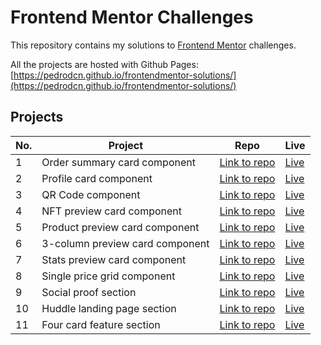 
# Frontend Mentor Challenges

This repository contains my solutions to
[Frontend Mentor](https://www.frontendmentor.io/challenges) challenges.

All the projects are hosted with Github Pages: [https://pedrodcn.github.io/frontendmentor-solutions/](https://pedrodcn.github.io/frontendmentor-solutions/)

## Projects

| No. | Project                         | Repo                                                                                          | Live                                                                       |
|-----|---------------------------------|-----------------------------------------------------------------------------------------------|----------------------------------------------------------------------------|
| 1   | Order summary card component    | [Link to repo](https://github.com/PedroDCN/frontendmentor-solutions/tree/main/ordersummary)   | [Live](https://pedrodcn.github.io/frontendmentor-solutions/ordersummary)   |
| 2   | Profile card component          | [Link to repo](https://github.com/PedroDCN/frontendmentor-solutions/tree/main/profilecard)    | [Live](https://pedrodcn.github.io/frontendmentor-solutions/profilecard)    |
| 3   | QR Code component               | [Link to repo](https://github.com/PedroDCN/frontendmentor-solutions/tree/main/qrcode)         | [Live](https://pedrodcn.github.io/frontendmentor-solutions/qrcode)         |
| 4   | NFT preview card component      | [Link to repo](https://github.com/PedroDCN/frontendmentor-solutions/tree/main/nftpreview)     | [Live](https://pedrodcn.github.io/frontendmentor-solutions/nftpreview)     |
| 5   | Product preview card component  | [Link to repo](https://github.com/PedroDCN/frontendmentor-solutions/tree/main/productpreview) | [Live](https://pedrodcn.github.io/frontendmentor-solutions/productpreview) |
| 6   | 3-column preview card component | [Link to repo](https://github.com/PedroDCN/frontendmentor-solutions/tree/main/columnpreview)  | [Live](https://pedrodcn.github.io/frontendmentor-solutions/columnpreview)  |
| 7   | Stats preview card component    | [Link to repo](https://github.com/PedroDCN/frontendmentor-solutions/tree/main/statspreview)   | [Live](https://pedrodcn.github.io/frontendmentor-solutions/statspreview)   |
| 8   | Single price grid component     | [Link to repo](https://github.com/PedroDCN/frontendmentor-solutions/tree/main/singleprice)    | [Live](https://pedrodcn.github.io/frontendmentor-solutions/singleprice)    |
| 9   | Social proof section            | [Link to repo](https://github.com/PedroDCN/frontendmentor-solutions/tree/main/socialproof)    | [Live](https://pedrodcn.github.io/frontendmentor-solutions/socialproof)    |
| 10  | Huddle landing page section     | [Link to repo](https://github.com/PedroDCN/frontendmentor-solutions/tree/main/huddlelanding)  | [Live](https://pedrodcn.github.io/frontendmentor-solutions/huddlelanding)  |
| 11  | Four card feature section       | [Link to repo](https://github.com/PedroDCN/frontendmentor-solutions/tree/main/fourcard)       | [Live](https://pedrodcn.github.io/frontendmentor-solutions/fourcard)       |
